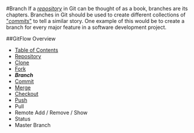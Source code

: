 #Branch
If a [*repository*](./Repository.md) in Git can be thought of as a book, branches are its chapters. 
Branches in Git should be used to create different collections of ["*commits*"](./Commits.md) to tell a similar story. 
One example of this would be to create a branch for every major feature in a software development project.

##GitFlow Overview
* [Table of Contents](./README.MD)
* [Repository](./Repository.md)
* [Clone](./Clones.md)
* [Fork](./Forks.md)
* _**Branch**_
* [Commit](./Commits.md)
* [Merge](./Merges.md)
* [Checkout](./Checkout.md)
* [Push](./Push.md)
* Pull 
* Remote Add / Remove / Show
* Status
* Master Branch
